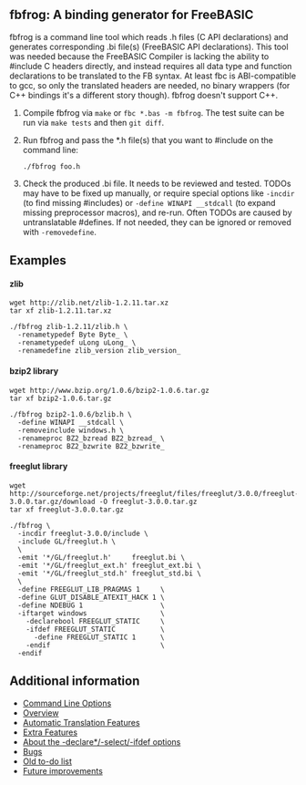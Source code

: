 ## fbfrog: A binding generator for FreeBASIC

fbfrog is a command line tool which reads .h files (C API declarations) and generates corresponding .bi file(s) (FreeBASIC API declarations).
This tool was needed because the FreeBASIC Compiler is lacking the ability to #include C headers directly,
and instead requires all data type and function declarations to be translated to the FB syntax. At least fbc is ABI-compatible to gcc,
so only the translated headers are needed, no binary wrappers (for C++ bindings it's a different story though). fbfrog doesn't support C++.

1. Compile fbfrog via `make` or `fbc *.bas -m fbfrog`. The test suite can be run via `make tests` and then `git diff`.
2. Run fbfrog and pass the *.h file(s) that you want to #include on the command line:

    ```
    ./fbfrog foo.h
    ```

3. Check the produced .bi file. It needs to be reviewed and tested. TODOs may have
   to be fixed up manually, or require special options like `-incdir` (to find missing #includes)
   or `-define WINAPI __stdcall` (to expand missing preprocessor macros), and re-run.
   Often TODOs are caused by untranslatable #defines. If not needed, they can be ignored
   or removed with `-removedefine`.


## Examples


#### zlib

```
wget http://zlib.net/zlib-1.2.11.tar.xz
tar xf zlib-1.2.11.tar.xz

./fbfrog zlib-1.2.11/zlib.h \
  -renametypedef Byte Byte_ \
  -renametypedef uLong uLong_ \
  -renamedefine zlib_version zlib_version_
```

#### bzip2 library

```
wget http://www.bzip.org/1.0.6/bzip2-1.0.6.tar.gz
tar xf bzip2-1.0.6.tar.gz

./fbfrog bzip2-1.0.6/bzlib.h \
  -define WINAPI __stdcall \
  -removeinclude windows.h \
  -renameproc BZ2_bzread BZ2_bzread_ \
  -renameproc BZ2_bzwrite BZ2_bzwrite_
```

#### freeglut library

```
wget http://sourceforge.net/projects/freeglut/files/freeglut/3.0.0/freeglut-3.0.0.tar.gz/download -O freeglut-3.0.0.tar.gz
tar xf freeglut-3.0.0.tar.gz

./fbfrog \
  -incdir freeglut-3.0.0/include \
  -include GL/freeglut.h \
  \
  -emit '*/GL/freeglut.h'     freeglut.bi \
  -emit '*/GL/freeglut_ext.h' freeglut_ext.bi \
  -emit '*/GL/freeglut_std.h' freeglut_std.bi \
  \
  -define FREEGLUT_LIB_PRAGMAS 1     \
  -define GLUT_DISABLE_ATEXIT_HACK 1 \
  -define NDEBUG 1                   \
  -iftarget windows                  \
    -declarebool FREEGLUT_STATIC     \
    -ifdef FREEGLUT_STATIC           \
      -define FREEGLUT_STATIC 1      \
    -endif                           \
  -endif
```

## Additional information

* [Command Line Options](doc/options.md)
* [Overview](doc/overview.md)
* [Automatic Translation Features](doc/automatic-translation-features.md)
* [Extra Features](doc/extra-features.md)
* [About the -declare*/-select/-ifdef options](doc/script-options.md)
* [Bugs](doc/bugs.md)
* [Old to-do list](doc/todo.md)
* [Future improvements](doc/future.md)
